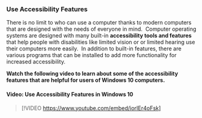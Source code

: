 ### Use Accessibility Features
There is no limit to who can use a computer thanks to modern computers that are designed with the needs of everyone in mind.  Computer operating systems are designed with many built-in **accessibility tools and features** that help people with disabilities like limited vision or or limited hearing use their computers more easily.  In addition to built-in features, there are various programs that can be installed to add more functionality for increased accessibility.  

**Watch the following video to learn about some of the accessibility features that are helpful for users of Windows 10 computers.**


#### Video: Use Accessibility Features in Windows 10
> [!VIDEO https://www.youtube.com/embed/iorIEr4oFsk]